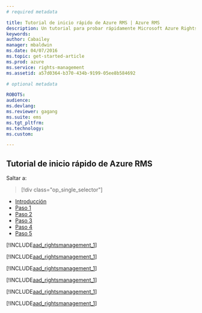 ```yaml
---
# required metadata

title: Tutorial de inicio rápido de Azure RMS | Azure RMS
description: Un tutorial para probar rápidamente Microsoft Azure Rights Management para su organización en solo 5 pasos que deberían tomarle menos de 15 minutos.
keywords:
author: Cabailey
manager: mbaldwin
ms.date: 04/07/2016
ms.topic: get-started-article
ms.prod: azure
ms.service: rights-management
ms.assetid: a57d0364-b370-434b-9199-05ee8b584692

# optional metadata

ROBOTS: 
audience:
ms.devlang: 
ms.reviewer: gagang
ms.suite: ems
ms.tgt_pltfrm:
ms.technology:
ms.custom:

---
```


## Tutorial de inicio rápido de Azure RMS


Saltar a: 
> [!div class="op_single_selector"]
- [Introducción](rms-quickstart-intro.md)
- [Paso 1](tutorial-step1.md)
- [Paso 2](tutorial-step2.md)
- [Paso 3](tutorial-step3.md)
- [Paso 4](tutorial-step4.md)
- [Paso 5](tutorial-step5.md)

[!INCLUDE[aad_rightsmanagement_1](../includes/rms-quickstart-intro-include.md)] 

[!INCLUDE[aad_rightsmanagement_1](../includes/tutorial-step1-include.md)] 

[!INCLUDE[aad_rightsmanagement_1](../includes/tutorial-step2-include.md)] 

[!INCLUDE[aad_rightsmanagement_1](../includes/tutorial-step3-include.md)] 

[!INCLUDE[aad_rightsmanagement_1](../includes/tutorial-step4-include.md)] 

[!INCLUDE[aad_rightsmanagement_1](../includes/tutorial-step5-include.md)] 

<!--HONumber=Apr16_HO3-->


